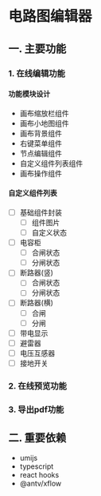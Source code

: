 # 电路图编辑器

## 一. 主要功能

### 1. 在线编辑功能
#### 功能模块设计
- 画布缩放栏组件
- 画布小地图组件
- 画布背景组件
- 右键菜单组件
- 节点编辑组件
- 自定义组件列表组件
- 画布操作组件
  
#### 自定义组件列表
- [ ] 基础组件封装
  - [ ] 组件图片
  - [ ] 自定义状态
- [ ] 电容柜
  - [ ] 合闸状态
  - [ ] 分闸状态
- [ ] 断路器(竖)
  - [ ] 合闸状态
  - [ ] 分闸状态
- [ ] 断路器(横)
  - [ ] 合闸
  - [ ] 分闸
- [ ] 带电显示
- [ ] 避雷器
- [ ] 电压互感器
- [ ] 接地开关
### 2. 在线预览功能
### 3. 导出pdf功能

## 二. 重要依赖
- umijs
- typescript
- react hooks
- @antv/xflow
